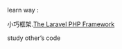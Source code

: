 


learn way :


小巧框架.[The Laravel PHP Framework][1]

study other’s code






[1]:	https://github.com/laravel